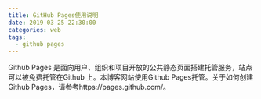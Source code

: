 ```yaml
---
title: GitHub Pages使用说明
date: 2019-03-25 22:30:00
categories: web
tags:
  - github pages
---
```

Github Pages 是面向用户、组织和项目开放的公共静态页面搭建托管服务，站点可以被免费托管在Github 上。本博客网站使用Github Pages托管。关于如何创建Github Pages，请参考https://pages.github.com/。